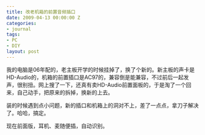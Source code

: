 ```yaml
---
title: 改老机箱的前置音频插口
date: 2009-04-13 00:00:00 Z
categories:
- journal
tags:
- PC
- DIY
layout: post
---
```


我的电脑是06年配的，老主板开学的时候挂掉了，换了个新的。新主板的声卡是HD-Audio的，机箱的前置插口是AC97的，兼容倒是能兼容，不过前后一起发声，很别扭。网上搜了一下，还真有卖HD-Audio前置面板的，于是淘了一个回来，自己动手，把原来的拆掉，换新的上去。

装的时候遇到点小问题，新的插口和机箱上的洞对不上，差了一点点，拿刀子解决了。哈哈，搞定。

现在前面版，耳机、麦随便插，自动识别。